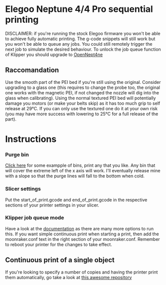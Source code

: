# Elegoo Neptune 4/4 Pro sequential printing
DISCLAIMER: if you're running the stock Elegoo firmware you won't be able to achieve fully automatic printing. The g-code snippets will still work but you won't be able to queue any jobs. You could still remotely trigger the next job to simulate the desired behaviour.
To unlock the job queue function of Klipper you should upgrade to [OpenNept4ne](https://github.com/OpenNeptune3D/OpenNept4une)

## Raccomandation
Use the smooth part of the PEI bed if you're still using the original. Consider upgrading to a glass one (this requires to change the probe too, the original one works with the magnetic PEI, if not changed the nozzle will dig into the glass when calibrating). Using the normal textured PEI bed will potentially damage you motors (or make your belts skip) as it has too much grip to self release at 29°C. If you can only use the textured one do it at your own risk (you may have more success with lowering to 25°C for a full release of the part).

# Instructions
### Purge bin
[Click here](https://thangs.com/search/neptune%20bin?scope=all) for some exampple of bins, print any that you like. Any bin that will cover the extreme left of the x axis will work. I'll eventually release mine with a slope so that the purge lines will fall to the bottom when cold.
### Slicer settings
Put the start_of_print.gcode and end_of_print.gcode in the respective sections of your printer settings in your slicer.
### Klipper job queue mode
Have a look at the [documentation]([url](https://moonraker.readthedocs.io/en/latest/configuration/)) as there are many more options to run this. If you want simple continuous print when starting a print, then add the moonraker.conf text in the right section of your moonraker.conf. Remember to reboot your printer for the changes to take effect.
## Continuous print of a single object
If you're looking to specify a number of copies and having the printer print them automatically, go take a look at [this awesome repository](https://github.com/hessfab/continuous-prints-klipper)
